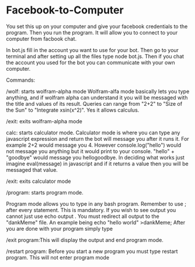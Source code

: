 # Facebook-to-Computer
You set this up on your computer and give your facebook credentials to the program. Then you run the program. It will allow you to connect to your computer from facbook chat.

In bot.js fill in the account you want to use for your bot. Then go to your terminal and after setting up all the files type node bot.js. Then if you chat the account you used for the bot you can communicate with your own computer.

Commands:


/wolf: starts wolfram-alpha mode
Wolfram-alfa mode basically lets you type anything, and if wolfram alpha can understand it you will be messaged with the title and values of its result. Queries can range from "2+2" to "Size of the Sun" to "Integrate xsin(x^2)". Yes it allows calculus.

/exit: exits wolfram-alpha mode

calc: starts calculator mode.
Calculator mode is where you can type any javascript expression and return the bot will message you after it runs it. For example 2+2 would message you 4. However console.log("hello") would not message you anything but it would print to your console. "hello" + "goodbye" would message you hellogoodbye. In deciding what works just imagine eval(message) in javascript and if it returns a value then you will be messaged that value.

/exit: exits calculator mode

/program: starts program mode. 

Program mode allows you to type in any bash program. Remember to use ; after every statement. This is mandatory. If you wish to see output you cannot just use echo output .  You must redirect all output to the "dankMeme" file. An example being echo "hello world" >dankMeme; After you are done with your program simply type

/exit program:This will display the output and end program mode.

/restart program: Before you start a new program you must type restart program. This will not enter program mode


